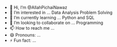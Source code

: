 - 👋 Hi, I’m @AllahPichaiNawaz
- 👀 I’m interested in ... Data Analysis Problem Solving
- 🌱 I’m currently learning ... Python and SQL
- 💞️ I’m looking to collaborate on ... Programming
- 📫 How to reach me ...
- 😄 Pronouns: ...
- ⚡ Fun fact: ...

<!---
AllahPichaiNawaz/AllahPichaiNawaz is a ✨ special ✨ repository because its `README.md` (this file) appears on your GitHub profile.
You can click the Preview link to take a look at your changes.
--->

